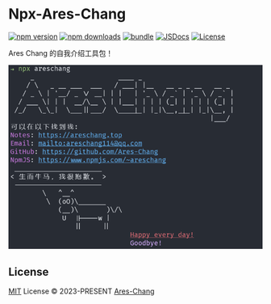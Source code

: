 # Npx-Ares-Chang

[![npm version][npm-version-src]][npm-version-href]
[![npm downloads][npm-downloads-src]][npm-downloads-href]
[![bundle][bundle-src]][bundle-href]
[![JSDocs][jsdocs-src]][jsdocs-href]
[![License][license-src]][license-href]

Ares Chang 的自我介绍工具包！

![效果图](./exhibit.png)

## License

[MIT](./LICENSE) License © 2023-PRESENT [Ares-Chang](https://github.com/Ares-Chang)

<!-- Badges -->

[npm-version-src]: https://img.shields.io/npm/v/areschang?style=flat&colorA=080f12&colorB=1fa669
[npm-version-href]: https://npmjs.com/package/areschang
[npm-downloads-src]: https://img.shields.io/npm/dm/areschang?style=flat&colorA=080f12&colorB=1fa669
[npm-downloads-href]: https://npmjs.com/package/areschang
[bundle-src]: https://img.shields.io/bundlephobia/minzip/areschang?style=flat&colorA=080f12&colorB=1fa669&label=minzip
[bundle-href]: https://bundlephobia.com/result?p=areschang
[license-src]: https://img.shields.io/github/license/Ares-Chang/areschang.svg?style=flat&colorA=080f12&colorB=1fa669
[license-href]: https://github.com/Ares-Chang/npx-Ares-Chang/blob/main/LICENSE
[jsdocs-src]: https://img.shields.io/badge/jsdocs-reference-080f12?style=flat&colorA=080f12&colorB=1fa669
[jsdocs-href]: https://www.jsdocs.io/package/areschang
